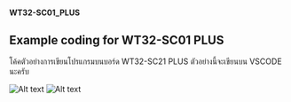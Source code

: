 #### WT32-SC01_PLUS
## Example coding for WT32-SC01 PLUS

โค้คตัวอย่างการเขียนโปรแกรมบนบอร์ด WT32-SC21 PLUS
ตัวอย่างนี้จะเขียนบน VSCODE นะครับ

![Alt text](http://www.sumtech.co.th/productpicture/WT32-SC01-1.jpg)
![Alt text](http://www.sumtech.co.th/productpicture/WT32-SC01-2.jpg)
